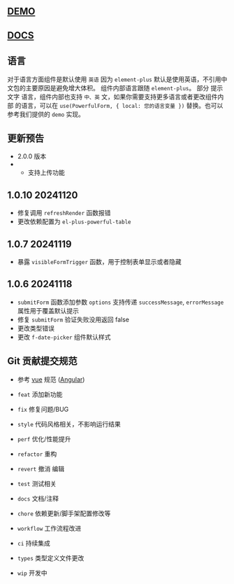 ## [DEMO](https://peng-xiao-shuai.github.io/vite-vue-admin-docs/zh-CN/component_directive/component/powerful-form-demo.html)

## [DOCS](https://peng-xiao-shuai.github.io/vite-vue-admin-docs/zh-CN/component_directive/component/powerful-form-doc.html)

## 语言
对于语言方面组件是默认使用 `英语` 因为 `element-plus` 默认是使用英语，不引用中文包的主要原因是避免增大体积。
组件内部语言跟随 `element-plus`。 部分 提示文字 语言，组件内部也支持 `中、英` 文，如果你需要支持更多语言或者更改组件内部
的语言，可以在 `use(PowerfulForm, { local: 您的语言变量 })` 替换。也可以参考我们提供的 `demo` 实现。


## 更新预告
- 2.0.0 版本
- - 支持上传功能


## 1.0.10 20241120
- 修复调用 `refreshRender` 函数报错
- 更改依赖配置为 `el-plus-powerful-table`

## 1.0.7 20241119
- 暴露 `visibleFormTrigger` 函数，用于控制表单显示或者隐藏

## 1.0.6 20241118
- `submitForm` 函数添加参数 `options` 支持传递 `successMessage`, `errorMessage` 属性用于覆盖默认提示
- 修复 `submitForm` 验证失败没用返回 false
- 更改类型错误
- 更改 `f-date-picker` 组件默认样式

## Git 贡献提交规范

- 参考 [vue](https://github.com/vuejs/vue/blob/dev/.github/COMMIT_CONVENTION.md) 规范 ([Angular](https://github.com/conventional-changelog/conventional-changelog/tree/master/packages/conventional-changelog-angular))

- `feat` 添加新功能
- `fix` 修复问题/BUG
- `style` 代码风格相关，不影响运行结果
- `perf` 优化/性能提升
- `refactor` 重构
- `revert` 撤消 编辑
- `test` 测试相关
- `docs` 文档/注释
- `chore` 依赖更新/脚手架配置修改等
- `workflow` 工作流程改进
- `ci` 持续集成
- `types` 类型定义文件更改
- `wip` 开发中
